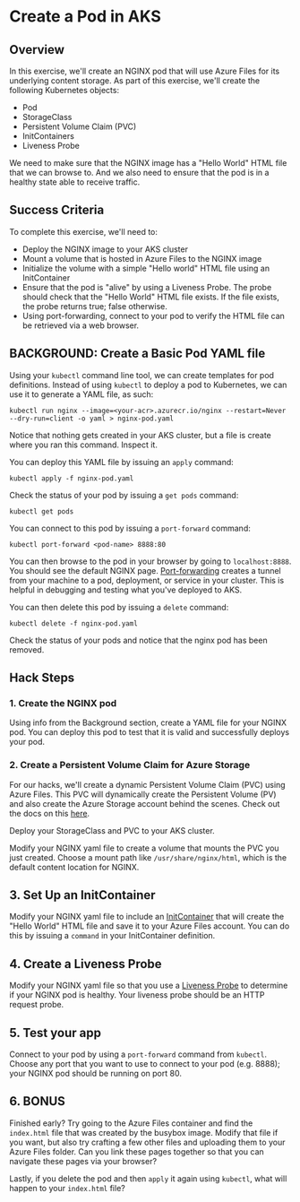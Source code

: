 # Create a Pod in AKS

## Overview

In this exercise, we'll create an NGINX pod that will use Azure Files for its underlying content storage. As part of this exercise, we'll create the following Kubernetes objects:

- Pod
- StorageClass
- Persistent Volume Claim (PVC)
- InitContainers
- Liveness Probe

We need to make sure that the NGINX image has a "Hello World" HTML file that we can browse to. And we also need to ensure that the pod is in a healthy state able to receive traffic.

## Success Criteria

To complete this exercise, we'll need to:

- Deploy the NGINX image to your AKS cluster
- Mount a volume that is hosted in Azure Files to the NGINX image
- Initialize the volume with a simple "Hello world" HTML file using an InitContainer
- Ensure that the pod is "alive" by using a Liveness Probe. The probe should check that the "Hello World" HTML file exists. If the file exists, the probe returns true; false otherwise.
- Using port-forwarding, connect to your pod to verify the HTML file can be retrieved via a web browser.

## BACKGROUND: Create a Basic Pod YAML file

Using your `kubectl` command line tool, we can create templates for pod definitions. Instead of using `kubectl` to deploy a pod to Kubernetes, we can use it to generate a YAML file, as such:

```
kubectl run nginx --image=<your-acr>.azurecr.io/nginx --restart=Never --dry-run=client -o yaml > nginx-pod.yaml
```

Notice that nothing gets created in your AKS cluster, but a file is create where you ran this command. Inspect it.

You can deploy this YAML file by issuing an `apply` command:

```
kubectl apply -f nginx-pod.yaml
```

Check the status of your pod by issuing a `get pods` command:

```
kubectl get pods
```

You can connect to this pod by issuing a `port-forward` command:

```
kubectl port-forward <pod-name> 8888:80
```

You can then browse to the pod in your browser by going to `localhost:8888`. You should see the default NGINX page. [Port-forwarding](https://kubernetes.io/docs/tasks/access-application-cluster/port-forward-access-application-cluster/) creates a tunnel from your machine to a pod, deployment, or service in your cluster. This is helpful in debugging and testing what you've deployed to AKS.

You can then delete this pod by issuing a `delete` command:

```
kubectl delete -f nginx-pod.yaml
```

Check the status of your pods and notice that the nginx pod has been removed.

## Hack Steps

### 1. Create the NGINX pod

Using info from the Background section, create a YAML file for your NGINX pod. You can deploy this pod to test that it is valid and successfully deploys your pod.

### 2. Create a Persistent Volume Claim for Azure Storage

For our hacks, we'll create a dynamic Persistent Volume Claim (PVC) using Azure Files. This PVC will dynamically create the Persistent Volume (PV) and also create the Azure Storage account behind the scenes. Check out the docs on this [here](https://docs.microsoft.com/en-us/azure/aks/azure-files-dynamic-pv).

Deploy your StorageClass and PVC to your AKS cluster.

Modify your NGINX yaml file to create a volume that mounts the PVC you just created. Choose a mount path like `/usr/share/nginx/html`, which is the default content location for NGINX.

## 3. Set Up an InitContainer

Modify your NGINX yaml file to include an [InitContainer](https://kubernetes.io/docs/concepts/workloads/pods/init-containers/) that will create the "Hello World" HTML file and save it to your Azure Files account. You can do this by issuing a `command` in your InitContainer definition.

## 4. Create a Liveness Probe

Modify your NGINX yaml file so that you use a [Liveness Probe](https://kubernetes.io/docs/tasks/configure-pod-container/configure-liveness-readiness-startup-probes/) to determine if your NGINX pod is healthy. Your liveness probe should be an HTTP request probe.

## 5. Test your app

Connect to your pod by using a `port-forward` command from `kubectl`. Choose any port that you want to use to connect to your pod (e.g. 8888); your NGINX pod should be running on port 80.

## 6. BONUS

Finished early? Try going to the Azure Files container and find the `index.html` file that was created by the busybox image. Modify that file if you want, but also try crafting a few other files and uploading them to your Azure Files folder. Can you link these pages together so that you can navigate these pages via your browser?

Lastly, if you delete the pod and then `apply` it again using `kubectl`, what will happen to your `index.html` file?
